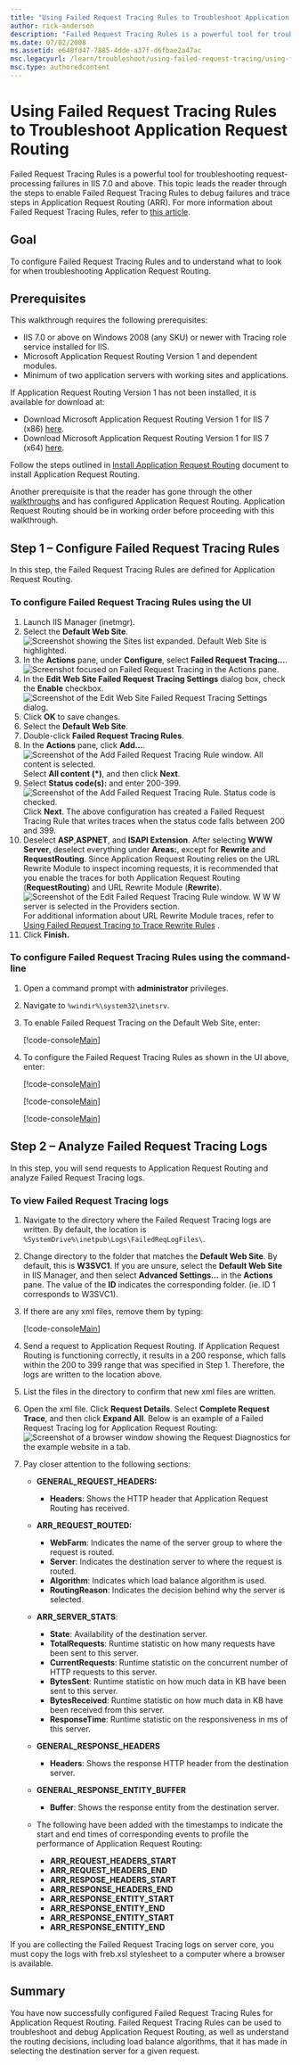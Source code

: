 ```yaml
---
title: "Using Failed Request Tracing Rules to Troubleshoot Application Request Routing"
author: rick-anderson
description: "Failed Request Tracing Rules is a powerful tool for troubleshooting request-processing failures in IIS 7.0 and above. This topic leads the reader through the..."
ms.date: 07/02/2008
ms.assetid: e648fd47-7885-4dde-a37f-d6fbae2a47ac
msc.legacyurl: /learn/troubleshoot/using-failed-request-tracing/using-failed-request-tracing-rules-to-troubleshoot-application-request-routing-arr
msc.type: authoredcontent
---
```

# Using Failed Request Tracing Rules to Troubleshoot Application Request Routing

Failed Request Tracing Rules is a powerful tool for troubleshooting request-processing failures in IIS 7.0 and above. This topic leads the reader through the steps to enable Failed Request Tracing Rules to debug failures and trace steps in Application Request Routing (ARR). For more information about Failed Request Tracing Rules, refer to [this article](troubleshooting-failed-requests-using-tracing-in-iis.md).

## Goal

To configure Failed Request Tracing Rules and to understand what to look for when troubleshooting Application Request Routing.

## Prerequisites

This walkthrough requires the following prerequisites:

- IIS 7.0 or above on Windows 2008 (any SKU) or newer with Tracing role service installed for IIS.
- Microsoft Application Request Routing Version 1 and dependent modules.
- Minimum of two application servers with working sites and applications.

If Application Request Routing Version 1 has not been installed, it is available for download at:

- Download Microsoft Application Request Routing Version 1 for IIS 7 (x86) [here](https://iis.net/downloads/default.aspx?tabid=34&amp;g=6&amp;i=1709).
- Download Microsoft Application Request Routing Version 1 for IIS 7 (x64) [here](https://iis.net/downloads/default.aspx?tabid=34&amp;g=6&amp;i=1712).

Follow the steps outlined in [Install Application Request Routing](../../extensions/installing-application-request-routing-arr/install-application-request-routing.md) document to install Application Request Routing.

Another prerequisite is that the reader has gone through the other [walkthroughs](../../extensions/planning-for-arr/using-the-application-request-routing-module.md) and has configured Application Request Routing. Application Request Routing should be in working order before proceeding with this walkthrough.

## Step 1 – Configure Failed Request Tracing Rules

In this step, the Failed Request Tracing Rules are defined for Application Request Routing.

### To configure Failed Request Tracing Rules using the UI

1. Launch IIS Manager (inetmgr).
2. Select the **Default Web Site**.  
    ![Screenshot showing the Sites list expanded. Default Web Site is highlighted.](using-failed-request-tracing-rules-to-troubleshoot-application-request-routing-arr/_static/image1.jpg)
3. In the **Actions** pane, under **Configure**, select **Failed Request Tracing…**.  
    ![Screenshot focused on Failed Request Tracing in the Actions pane.](using-failed-request-tracing-rules-to-troubleshoot-application-request-routing-arr/_static/image3.jpg)
4. In the **Edit Web Site Failed Request Tracing Settings** dialog box, check the **Enable** checkbox.  
    ![Screenshot of the Edit Web Site Failed Request Tracing Settings dialog.](using-failed-request-tracing-rules-to-troubleshoot-application-request-routing-arr/_static/image5.jpg)
5. Click **OK** to save changes.  
6. Select the **Default Web Site**.
7. Double-click **Failed Request Tracing Rules**.
8. In the **Actions** pane, click **Add…**.  
    ![Screenshot of the Add Failed Request Tracing Rule window. All content is selected.](using-failed-request-tracing-rules-to-troubleshoot-application-request-routing-arr/_static/image7.jpg)  
    Select **All content (\*)**, and then click **Next**.
9. Select **Status code(s):** and enter 200-399.  
    ![Screenshot of the Add Failed Request Tracing Rule. Status code is checked.](using-failed-request-tracing-rules-to-troubleshoot-application-request-routing-arr/_static/image9.jpg)  
    Click **Next**. The above configuration has created a Failed Request Tracing Rule that writes traces when the status code falls between 200 and 399.
10. Deselect **ASP**,**ASPNET**, and **ISAPI Extension**. After selecting **WWW Server**, deselect everything under **Areas:**, except for **Rewrite** and **RequestRouting**. Since Application Request Routing relies on the URL Rewrite Module to inspect incoming requests, it is recommended that you enable the traces for both Application Request Routing (**RequestRouting**) and URL Rewrite Module (**Rewrite**).  
    ![Screenshot of the Edit Failed Request Tracing Rule window. W W W server is selected in the Providers section. ](using-failed-request-tracing-rules-to-troubleshoot-application-request-routing-arr/_static/image11.jpg)  
    For additional information about URL Rewrite Module traces, refer to [Using Failed Request Tracing to Trace Rewrite Rules](../../extensions/url-rewrite-module/using-failed-request-tracing-to-trace-rewrite-rules.md) .
11. Click **Finish.**

### To configure Failed Request Tracing Rules using the command-line

1. Open a command prompt with **administrator** privileges.
2. Navigate to `%windir%\system32\inetsrv`.
3. To enable Failed Request Tracing on the Default Web Site, enter:

    [!code-console[Main](using-failed-request-tracing-rules-to-troubleshoot-application-request-routing-arr/samples/sample1.cmd)]

4. To configure the Failed Request Tracing Rules as shown in the UI above, enter:  

    [!code-console[Main](using-failed-request-tracing-rules-to-troubleshoot-application-request-routing-arr/samples/sample2.cmd)]

    [!code-console[Main](using-failed-request-tracing-rules-to-troubleshoot-application-request-routing-arr/samples/sample3.cmd)]

    [!code-console[Main](using-failed-request-tracing-rules-to-troubleshoot-application-request-routing-arr/samples/sample4.cmd)]

## Step 2 – Analyze Failed Request Tracing Logs

In this step, you will send requests to Application Request Routing and analyze Failed Request Tracing logs.

### To view Failed Request Tracing logs

1. Navigate to the directory where the Failed Request Tracing logs are written. By default, the location is `%SystemDrive%\inetpub\Logs\FailedReqLogFiles\`.
2. Change directory to the folder that matches the **Default Web Site**. By default, this is **W3SVC1**. If you are unsure, select the **Default Web Site** in IIS Manager, and then select **Advanced Settings…** in the **Actions** pane. The value of the **ID** indicates the corresponding folder. (ie. ID 1 corresponds to W3SVC1).
3. If there are any xml files, remove them by typing:  

    [!code-console[Main](using-failed-request-tracing-rules-to-troubleshoot-application-request-routing-arr/samples/sample5.cmd)]
4. Send a request to Application Request Routing. If Application Request Routing is functioning correctly, it results in a 200 response, which falls within the 200 to 399 range that was specified in Step 1. Therefore, the logs are written to the location above.  
5. List the files in the directory to confirm that new xml files are written.
6. Open the xml file. Click **Request Details**. Select **Complete Request Trace**, and then click **Expand All**. Below is an example of a Failed Request Tracing log for Application Request Routing:  
    ![Screenshot of a browser window showing the Request Diagnostics for the example website in a tab.](using-failed-request-tracing-rules-to-troubleshoot-application-request-routing-arr/_static/image13.jpg)
7. Pay closer attention to the following sections:  

    - **GENERAL\_REQUEST\_HEADERS:**  

        - **Headers**: Shows the HTTP header that Application Request Routing has received.

    - **ARR\_REQUEST\_ROUTED:**  

        - **WebFarm**: Indicates the name of the server group to where the request is routed.
        - **Server**: Indicates the destination server to where the request is routed.
        - **Algorithm**: Indicates which load balance algorithm is used.
        - **RoutingReason**: Indicates the decision behind why the server is selected.

    - **ARR\_SERVER\_STATS**:  

        - **State**: Availability of the destination server.
        - **TotalRequests**: Runtime statistic on how many requests have been sent to this server.
        - **CurrentRequests**: Runtime statistic on the concurrent number of HTTP requests to this server.
        - **BytesSent**: Runtime statistic on how much data in KB have been sent to this server.
        - **BytesReceived**: Runtime statistic on how much data in KB have been received from this server.
        - **ResponseTime**: Runtime statistic on the responsiveness in ms of this server.

    - **GENERAL\_RESPONSE\_HEADERS**  

        - **Headers**: Shows the response HTTP header from the destination server.

    - **GENERAL\_RESPONSE\_ENTITY\_BUFFER**  

        - **Buffer**: Shows the response entity from the destination server.

    - The following have been added with the timestamps to indicate the start and end times of corresponding events to profile the performance of Application Request Routing:  

        - **ARR\_REQUEST\_HEADERS\_START**
        - **ARR\_REQUEST\_HEADERS\_END**
        - **ARR\_RESPOSE\_HEADERS\_START**
        - **ARR\_RESPONSE\_HEADERS\_END**
        - **ARR\_RESPONSE\_ENTITY\_START**
        - **ARR\_RESPONSE\_ENTITY\_END**
        - **ARR\_RESPONSE\_ENTITY\_START**
        - **ARR\_RESPONSE\_ENTITY\_END**

If you are collecting the Failed Request Tracing logs on server core, you must copy the logs with freb.xsl stylesheet to a computer where a browser is available.

## Summary

You have now successfully configured Failed Request Tracing Rules for Application Request Routing. Failed Request Tracing Rules can be used to troubleshoot and debug Application Request Routing, as well as understand the routing decisions, including load balance algorithms, that it has made in selecting the destination server for a given request.
